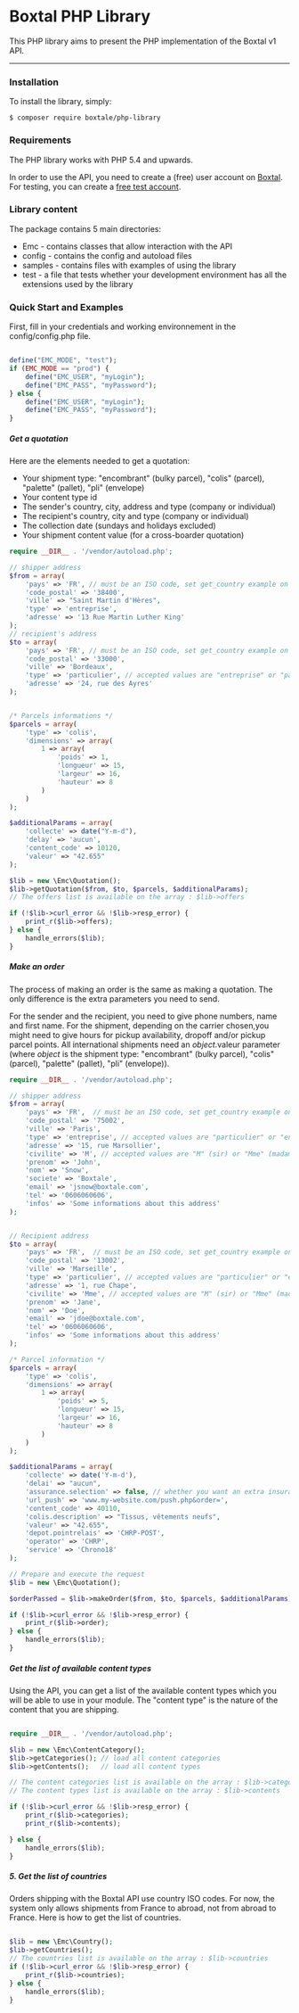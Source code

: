 # Boxtal PHP Library

This PHP library aims to present the PHP implementation of the Boxtal v1 API.

---

### Installation

To install the library, simply:
```
$ composer require boxtale/php-library
```

### Requirements

The PHP library works with PHP 5.4 and upwards.

In order to use the API, you need to create a (free) user account on [Boxtal](https://redirect.boxtal.com/iam/redirect/register?profile=developer).
For testing, you can create a [free test account](https://redirect.boxtal.build/iam/redirect/register?profile=developer).

### Library content

The package contains 5 main directories:
- Emc - contains classes that allow interaction with the API
- config - contains the config and autoload files
- samples - contains files with examples of using the library
- test - a file that tests whether your development environment has all the extensions used by the library

### Quick Start and Examples

First, fill in your credentials and working environnement in the config/config.php file.

```php

define("EMC_MODE", "test");
if (EMC_MODE == "prod") {
    define("EMC_USER", "myLogin");
    define("EMC_PASS", "myPassword");
} else {
    define("EMC_USER", "myLogin");
    define("EMC_PASS", "myPassword");
}
```

##### Get a quotation

Here are the elements needed to get a quotation:
- Your shipment type: "encombrant" (bulky parcel), "colis" (parcel), "palette" (pallet), "pli" (envelope)
- Your content type id
- The sender's country, city, address and type (company or individual)
- The recipient's country, city and type (company or individual)
- The collection date (sundays and holidays excluded)
- Your shipment content value (for a cross-boarder quotation)


```php
require __DIR__ . '/vendor/autoload.php';

// shipper address
$from = array(
    'pays' => 'FR', // must be an ISO code, set get_country example on how to get codes
    'code_postal' => '38400',
    'ville' => "Saint Martin d'Hères",
    'type' => 'entreprise',
    'adresse' => '13 Rue Martin Luther King'
);
// recipient's address
$to = array(
    'pays' => 'FR', // must be an ISO code, set get_country example on how to get codes
    'code_postal' => '33000',
    'ville' => 'Bordeaux',
    'type' => 'particulier', // accepted values are "entreprise" or "particulier"
    'adresse' => '24, rue des Ayres'
);


/* Parcels informations */
$parcels = array(
    'type' => 'colis',
    'dimensions' => array(
        1 => array(
            'poids' => 1,
            'longueur' => 15,
            'largeur' => 16,
            'hauteur' => 8
        )
    )
);

$additionalParams = array(
    'collecte' => date("Y-m-d"),
    'delay' => 'aucun',
    'content_code' => 10120,
    'valeur' => "42.655"
);

$lib = new \Emc\Quotation();
$lib->getQuotation($from, $to, $parcels, $additionalParams);
// The offers list is available on the array : $lib->offers

if (!$lib->curl_error && !$lib->resp_error) {
    print_r($lib->offers);
} else {
    handle_errors($lib);
}

```

##### Make an order

The process of making an order is the same as making a quotation. The only difference is the extra parameters you need to send.

For the sender and the recipient, you need to give phone numbers, name and first name.
For the shipment, depending on the carrier chosen,you might need to give hours for pickup availability, dropoff and/or pickup parcel points.
All international shipments need an <em>object.</em>valeur parameter (where <em>object</em> is the shipment type: "encombrant" (bulky parcel), "colis" (parcel), "palette" (pallet), "pli" (envelope)).

```php
require __DIR__ . '/vendor/autoload.php';

// shipper address
$from = array(
    'pays' => 'FR',  // must be an ISO code, set get_country example on how to get codes
    'code_postal' => '75002',
    'ville' => 'Paris',
    'type' => 'entreprise', // accepted values are "particulier" or "entreprise"
    'adresse' => '15, rue Marsollier',
    'civilite' => 'M', // accepted values are "M" (sir) or "Mme" (madam)
    'prenom' => 'John',
    'nom' => 'Snow',
    'societe' => 'Boxtale',
    'email' => 'jsnow@boxtale.com',
    'tel' => '0606060606',
    'infos' => 'Some informations about this address'
);


// Recipient address
$to = array(
    'pays' => 'FR',  // must be an ISO code, set get_country example on how to get codes
    'code_postal' => '13002',
    'ville' => 'Marseille',
    'type' => 'particulier', // accepted values are "particulier" or "entreprise"
    'adresse' => '1, rue Chape',
    'civilite' => 'Mme', // accepted values are "M" (sir) or "Mme" (madam)
    'prenom' => 'Jane',
    'nom' => 'Doe',
    'email' => 'jdoe@boxtale.com',
    'tel' => '0606060606',
    'infos' => 'Some informations about this address'
);

/* Parcel information */
$parcels = array(
    'type' => 'colis',
    'dimensions' => array(
        1 => array(
            'poids' => 5,
            'longueur' => 15,
            'largeur' => 16,
            'hauteur' => 8
        )
    )
);

$additionalParams = array(
    'collecte' => date('Y-m-d'),
    'delai' => "aucun",
    'assurance.selection' => false, // whether you want an extra insurance or not
    'url_push' => 'www.my-website.com/push.php&order=',
    'content_code' => 40110,
    'colis.description' => "Tissus, vêtements neufs",
    'valeur' => "42.655",
    'depot.pointrelais' => 'CHRP-POST',
    'operator' => 'CHRP',
    'service' => 'Chrono18'
);

// Prepare and execute the request
$lib = new \Emc\Quotation();

$orderPassed = $lib->makeOrder($from, $to, $parcels, $additionalParams);

if (!$lib->curl_error && !$lib->resp_error) {
    print_r($lib->order);
} else {
    handle_errors($lib);
}

```


##### Get the list of available content types

Using the API, you can get a list of the available content types which you will be able to use in your module. The "content type" is the nature of the content that you are shipping.

```php

require __DIR__ . '/vendor/autoload.php';

$lib = new \Emc\ContentCategory();
$lib->getCategories(); // load all content categories
$lib->getContents();   // load all content types

// The content categories list is available on the array : $lib->categories
// The content types list is available on the array : $lib->contents

if (!$lib->curl_error && !$lib->resp_error) {
    print_r($lib->categories);
    print_r($lib->contents);

} else {
    handle_errors($lib);
}
```

##### 5. Get the list of countries

Orders shipping with the Boxtal API use country ISO codes. For now, the system only allows shipments from France to abroad, not from abroad to France. Here is how to get the list of countries.

```php

$lib = new \Emc\Country();
$lib->getCountries();
// The countries list is available on the array : $lib->countries
if (!$lib->curl_error && !$lib->resp_error) {
    print_r($lib->countries);
} else {
    handle_errors($lib);
}

```

